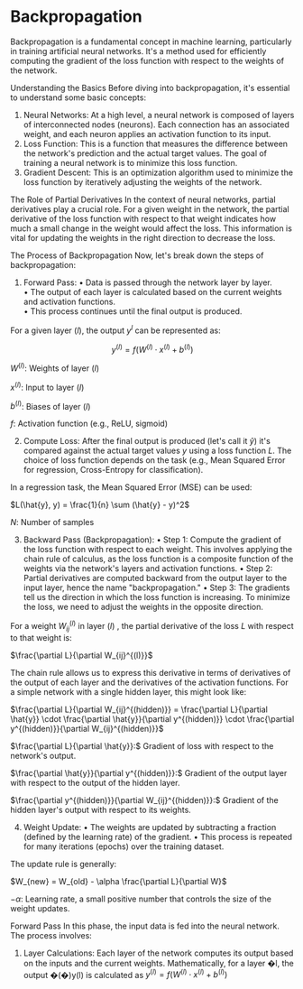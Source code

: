 # Backpropagation

Backpropagation is a fundamental concept in machine learning, particularly in training artificial neural networks. It's a method used for efficiently computing the gradient of the loss function with respect to the weights of the network.

Understanding the Basics
Before diving into backpropagation, it's essential to understand some basic concepts:
1.	Neural Networks: At a high level, a neural network is composed of layers of interconnected nodes (neurons). Each connection has an associated weight, and each neuron applies an activation function to its input.
2.	Loss Function: This is a function that measures the difference between the network's prediction and the actual target values. The goal of training a neural network is to minimize this loss function.
3.	Gradient Descent: This is an optimization algorithm used to minimize the loss function by iteratively adjusting the weights of the network.

The Role of Partial Derivatives
In the context of neural networks, partial derivatives play a crucial role. For a given weight in the network, the partial derivative of the loss function with respect to that weight indicates how much a small change in the weight would affect the loss. This information is vital for updating the weights in the right direction to decrease the loss.

The Process of Backpropagation
Now, let's break down the steps of backpropagation:
1.	Forward Pass:
•	Data is passed through the network layer by layer.  
•	The output of each layer is calculated based on the current weights and activation functions.  
•	This process continues until the final output is produced.  

For a given layer ${(l)}$, the output $y^{l}$ can be represented as:

$$y^{(l)} = f(W^{(l)} \cdot x^{(l)} + b^{(l)})$$   

$W^{(l)}$: Weights of layer ${(l)}$  

$x^{(l)}$: Input to layer ${(l)}$  

$b^{(l)}$: Biases of layer ${(l)}$   

$f$: Activation function (e.g., ReLU, sigmoid)  

2.	Compute Loss:
After the final output is produced (let's call it $\hat{y}$) it's compared against the actual target values $y$ using a loss function $L$. The choice of loss function depends on the task (e.g., Mean Squared Error for regression, Cross-Entropy for classification).

In a regression task, the Mean Squared Error (MSE) can be used:

$L(\hat{y}, y) = \frac{1}{n} \sum (\hat{y} - y)^2$

$N$: Number of samples 


3.	Backward Pass (Backpropagation):
•	Step 1: Compute the gradient of the loss function with respect to each weight. This involves applying the chain rule of calculus, as the loss function is a composite function of the weights via the network's layers and activation functions.
•	Step 2: Partial derivatives are computed backward from the output layer to the input layer, hence the name "backpropagation."
•	Step 3: The gradients tell us the direction in which the loss function is increasing. To minimize the loss, we need to adjust the weights in the opposite direction.

For a weight $W_{ij}^{(l)}$ in layer ${(l)}$ , the partial derivative of the loss $L$ with respect to that weight is:

$\frac{\partial L}{\partial W_{ij}^{(l)}}$

The chain rule allows us to express this derivative in terms of derivatives of the output of each layer and the derivatives of the activation functions. For a simple network with a single hidden layer, this might look like:

$\frac{\partial L}{\partial W_{ij}^{(hidden)}} = \frac{\partial L}{\partial \hat{y}} \cdot \frac{\partial \hat{y}}{\partial y^{(hidden)}} \cdot \frac{\partial y^{(hidden)}}{\partial W_{ij}^{(hidden)}}$

$\frac{\partial L}{\partial \hat{y}}:$ Gradient of loss with respect to the network's output.

$\frac{\partial \hat{y}}{\partial y^{(hidden)}}:$ Gradient of the output layer with respect to the output of the hidden layer.

$\frac{\partial y^{(hidden)}}{\partial W_{ij}^{(hidden)}}:$ Gradient of the hidden layer's output with respect to its weights.


4.	Weight Update:
•	The weights are updated by subtracting a fraction (defined by the learning rate) of the gradient.
•	This process is repeated for many iterations (epochs) over the training dataset.

The update rule is generally:

$W_{new} = W_{old} - \alpha \frac{\partial L}{\partial W}$

$- \alpha$: Learning rate, a small positive number that controls the size of the weight updates.




Forward Pass
In this phase, the input data is fed into the neural network. The process involves:
1.	Layer Calculations: Each layer of the network computes its output based on the inputs and the current weights. Mathematically, for a layer �l, the output �(�)y(l) is calculated as $y^{(l)} = f(W^{(l)} \cdot x^{(l)} + b^{(l)})$


